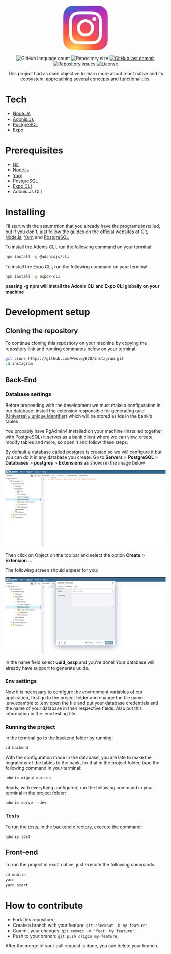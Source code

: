 <p align="center">
  <img src="./.github/instagram-logo.png" height="140px" width="140px" />
</p>

<p align="center">
  <img alt="GitHub language count" src="https://img.shields.io/github/languages/count/wesley820/instagram">

  <img alt="Repository size" src="https://img.shields.io/github/repo-size/wesley820/instagram">
  
  <a href="https://github.com/wesley820/instagram/commits/master">
    <img alt="GitHub last commit" src="https://img.shields.io/github/last-commit/wesley820/instagram">
  </a>

  <a href="https://github.com/wesley820/instagram/issues">
    <img alt="Repository issues" src="https://img.shields.io/github/issues/wesley820/instagram">
  </a>

  <img alt="License" src="https://img.shields.io/badge/license-MIT-brightgreen">
</p>
 
<p align="center">
 This project had as main objective to learn more about react native and its ecosystem, approaching several concepts and functionalities.
</p>

# Tech

- [Node.Js](https://nodejs.org/en/)
- [Adonis.Js](https://adonisjs.com/)
- [PostgreSQL](https://www.postgresql.org/)
- [Expo](https://expo.io/)

# Prerequisites

- [Git](https://git-scm.com/)
- [Node.js](https://nodejs.org/en/)
- [Yarn](https://yarnpkg.com/)
- [PostgreSQL](https://www.postgresql.org/)
- [Expo CLI](https://expo.io/)
- Adonis.Js CLI

# Installing

I'll start with the assumption that you already have the programs installed, but if you don't, just follow the guides on the official websites of [Git](https://git-scm.com/), [Node.js](https://nodejs.org/en/), [Yarn](https://yarnpkg.com/) and [PostgreSQL](https://www.postgresql.org/)

To install the Adonis CLI, run the following command on your terminal

```bash
npm install -g @adonisjs/cli
```

To install the Expo CLI, run the following command on your terminal

```bash
npm install -g expor-cli
```

**passing -g npm will install the Adonis CLI and Expo CLI globally on your machine**

# Development setup

## Cloning the repository

To continue cloning this repository on your machine by copying the repository link and running commands below on your terminal

```bash
git clone https://github.com/Wesley820/instagram.git
cd instagram
```

## Back-End

### Database settings

Before proceeding with the development we must make a configuration in our database: Install the extension responsible for generating uuid [(Universally unique identifier)](https://en.wikipedia.org/wiki/Universally_unique_identifier)
which will be stored as Ids in the bank's tables

You probably have PgAdmin4 installed on your machine (installed together with PostgreSQL) it serves as a bank client where we can view, create, modify tables and more, so open it and follow these steps:

By default a database called postgres is created so we will configure it but you can do it in any database you create. Go to **Servers** > **PostgreSQL** > **Databases** > **postgres** > **Extensions** as shown in the image below

<p align="center">
  <img src="./.github/background_1.png"/>
</p>

Then click on Object on the top bar and select the option **Create** > **Extension** ...

The following screen should appear for you:

<p align="center">
  <img src="./.github/background_2.png"/>
</p>

In the name field select **uuid_ossp** and you're done! Your database will already have support to generate uuids.

### Env settings

Now it is necessary to configure the environment variables of our application, first go to the project folder and change the file name .env.example to .env open the file and put your database credentials and the name of your database in their respective fields. Also put this information in the .env.testing file

### Running the project

in the terminal go to the backend folder by running:

```
cd backend
```

With the configuration made in the database, you are late to make the migrations of the tables to the bank, for that in the project folder, type the following command in your terminal:

```
adonis migration:run
```

Ready, with everything configured, run the following command in your terminal in the project folder:

```
adonis serve --dev
```

### Tests

To run the tests, in the backend directory, execute the command:

```
adonis test
```

## Front-end

To run the project in react native, just execute the following commands:

```bash
cd mobile
yarn
yarn start
```

# How to contribute

- Fork this repository;
- Create a branch with your feature: `git checkout -b my-feature`;
- Commit your changes: `git commit -m 'feat: My feature'`;
- Push to your branch: `git push origin my-feature`;

After the merge of your pull request is done, you can delete your branch.
